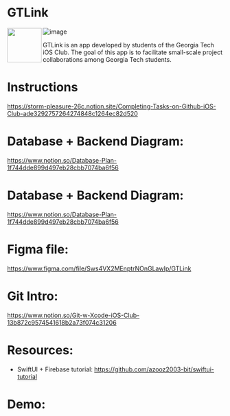# GTLink

![image](https://user-images.githubusercontent.com/67667005/226389226-8ac678b8-e501-43d1-a3af-038903f59a9e.png)
<a href="url"><img src="[http://url.to/image.png](https://user-images.githubusercontent.com/67667005/226389226-8ac678b8-e501-43d1-a3af-038903f59a9e.png)" align="left" height="80" width="80" ></a>

GTLink is an app developed by students of the Georgia Tech iOS Club. The goal of this app is to facilitate small-scale project collaborations among Georgia Tech students.

# Instructions

https://storm-pleasure-26c.notion.site/Completing-Tasks-on-Github-iOS-Club-ade3292757264274848c1264ec82d520

# Database + Backend Diagram: 
https://www.notion.so/Database-Plan-1f744dde899d497eb28cbb7074ba6f56

# Database + Backend Diagram: 

https://www.notion.so/Database-Plan-1f744dde899d497eb28cbb7074ba6f56

# Figma file: 

https://www.figma.com/file/Sws4VX2MEnptrNOnGLawIp/GTLink

# Git Intro: 

https://www.notion.so/Git-w-Xcode-iOS-Club-13b872c9574541618b2a73f074c31206


# Resources:

- SwiftUI + Firebase tutorial: https://github.com/azooz2003-bit/swiftui-tutorial

# Demo:

